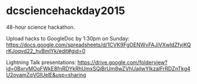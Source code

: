 # dcsciencehackday2015
48-hour science hackathon.

Upload hacks to GoogleDoc by 1:30pm on Sunday: https://docs.google.com/spreadsheets/d/1CVK9FgOENWvFAJiVXwldZfvjKQrKJoqvd22_hyBmlYk/edit#gid=0

Lightning Talk presentations: https://drive.google.com/folderview?id=0BxrvMOoFWkE8fnRDYkRhUmxSQjBrUm8wZVhUajlwYlkzalFrRDZnTkg4U2oyamZqVGlUelE&usp=sharing
